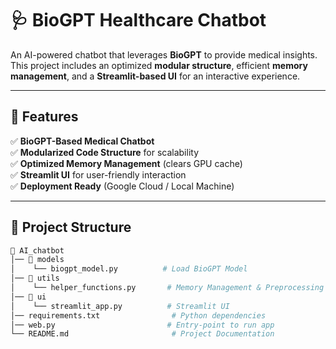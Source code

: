 # 🩺 BioGPT Healthcare Chatbot  

An AI-powered chatbot that leverages **BioGPT** to provide medical insights. This project includes an optimized **modular structure**, efficient **memory management**, and a **Streamlit-based UI** for an interactive experience.  

---

## 🚀 Features  
✅ **BioGPT-Based Medical Chatbot**  
✅ **Modularized Code Structure** for scalability  
✅ **Optimized Memory Management** (clears GPU cache)  
✅ **Streamlit UI** for user-friendly interaction  
✅ **Deployment Ready** (Google Cloud / Local Machine)  

---

## 📂 Project Structure  

```bash
📁 AI_chatbot
│── 📂 models
│    └── biogpt_model.py          # Load BioGPT Model
│── 📂 utils
│    └── helper_functions.py       # Memory Management & Preprocessing
│── 📂 ui
│    └── streamlit_app.py          # Streamlit UI
│── requirements.txt                # Python dependencies
│── web.py                         # Entry-point to run app
└── README.md                       # Project Documentation
